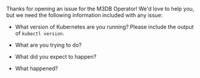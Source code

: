 Thanks for opening an issue for the M3DB Operator! We'd love to help you, but we need the following information included
with any issue:

* What version of Kubernetes are you running? Please include the output of `kubectl version`.

* What are you trying to do?

* What did you expect to happen?

* What happened?
